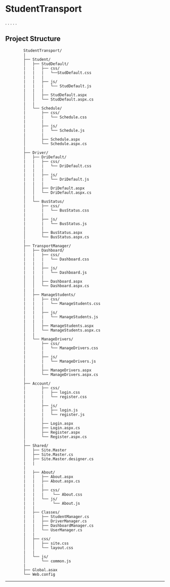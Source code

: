 # StudentTransport

.
.
.
.
.

## Project Structure

            StudentTransport/
            |
            ├── Student/
            │   ├── StudDefault/
            |   |   ├── css/
            |   |   |   └──StudDefault.css
            |   |   |
            |   |   ├── js/
            |   |   |   └── StudDefault.js
            |   |   |
            │   │   ├── StudDefault.aspx
            │   │   └── StudDefault.aspx.cs
            |   |   
            │   └── Schedule/
            |       ├── css/
            |       |   └── Schedule.css
            |       |
            |       ├── js/
            |       |   └── Schedule.js
            |       |
            │       ├── Schedule.aspx
            │       └── Schedule.aspx.cs
            |       
            ├── Driver/
            │   ├── DriDefault/
            |   |   ├── css/
            |   |   |   └── DriDefault.css
            |   |   |
            |   |   ├── js/
            |   |   |   └── DriDefault.js
            |   |   |
            │   │   ├── DriDefault.aspx
            │   │   └── DriDefault.aspx.cs
            |   |
            │   └── BusStatus/
            |       ├── css/
            |       |   └── BusStatus.css
            |       |
            |       ├── js/
            |       |   └── BusStatus.js
            |       |
            │       ├── BusStatus.aspx
            │       └── BusStatus.aspx.cs
            |       
            ├── TransportManager/
            │   ├── Dashboard/
            |   |   ├── css/
            |   |   |   └── Dashboard.css
            |   |   | 
            |   |   ├── js/
            |   |   |   └── Dashboard.js
            |   |   |
            │   │   ├── Dashboard.aspx
            │   │   └── Dashboard.aspx.cs
            |   |   
            │   ├── ManageStudents/
            |   |   ├── css/
            |   |   |   └── ManageStudents.css
            |   |   |
            |   |   ├── js/
            |   |   |   └── ManageStudents.js
            |   |   |
            │   │   ├── ManageStudents.aspx
            │   │   └── ManageStudents.aspx.cs
            |   |   
            │   └── ManageDrivers/
            |       ├── css/
            |       |   └── ManageDrivers.css
            |       | 
            |       ├── js/
            |       |   └── ManageDrivers.js
            |       |
            │       ├── ManageDrivers.aspx
            │       └── ManageDrivers.aspx.cs
            |    
            ├── Account/
            |       ├── css/
            |       |   ├── login.css
            |       |   └── register.css
            |       |
            |       ├── js/
            |       |   ├── login.js
            |       |   └── register.js
            |       |
            │       ├── Login.aspx
            │       ├── Login.aspx.cs
            │       ├── Register.aspx
            │       └── Register.aspx.cs
            |       
            ├── Shared/
            │   ├── Site.Master
            │   ├── Site.Master.cs
            │   ├── Site.Master.designer.cs
            |   |
            |   
            |   ├── About/
            |   |   ├── About.aspx
            |   |   ├── About.aspx.cs
            |   |   |
            |   |   ├── css/
            |   |   |    └── About.css
            |   |   └── js/
            |   |        └── About.js
            |   |
            |   ├── Classes/
            |   |   ├── StudentManager.cs
            |   |   ├── DriverManager.cs
            |   |   ├── DashboardManager.cs
            │   │   └── UserManager.cs
            |   |
            │   ├── css/
            │   │   ├── site.css
            │   │   └── layout.css
            |   |
            │   └── js/
            │       └── common.js
            |   
            ├── Global.asax
            └── Web.config

---
